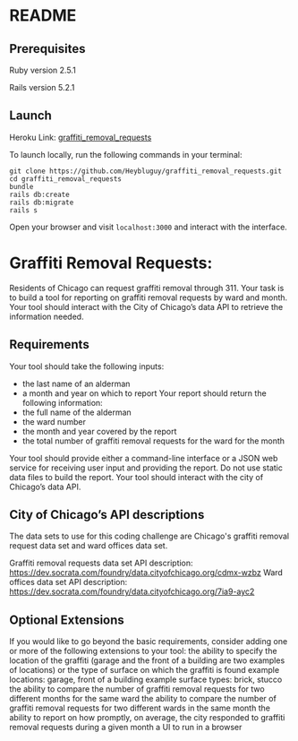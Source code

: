 # README

## Prerequisites
 Ruby version 2.5.1

 Rails version 5.2.1

## Launch

Heroku Link: [graffiti_removal_requests](https://ancient-tundra-49158.herokuapp.com/)

To launch locally, run the following commands in your terminal:

```
git clone https://github.com/Heybluguy/graffiti_removal_requests.git
cd graffiti_removal_requests
bundle
rails db:create
rails db:migrate
rails s
```
Open your browser and visit `localhost:3000` and interact with the interface.


# Graffiti Removal Requests:

Residents of Chicago can request graffiti removal through 311. Your task is to build a tool for reporting on graffiti removal requests by ward and month. Your tool should interact with the City of Chicago’s data API to retrieve the information needed.

## Requirements
Your tool should take the following inputs:
* the last name of an alderman
* a month and year on which to report
Your report should return the following information:
* the full name of the alderman
* the ward number
* the month and year covered by the report
* the total number of graffiti removal requests for the ward for the month

Your tool should provide either a command-line interface or a JSON web service for receiving user input and providing the report. Do not use static data files to build the report. Your tool should interact with the city of Chicago’s data API.

## City of Chicago’s API descriptions
The data sets to use for this coding challenge are Chicago's graffiti removal request data set and ward offices data set.

Graffiti removal requests data set API description:
https://dev.socrata.com/foundry/data.cityofchicago.org/cdmx-wzbz
Ward offices data set API description:
https://dev.socrata.com/foundry/data.cityofchicago.org/7ia9-ayc2


## Optional Extensions
If you would like to go beyond the basic requirements, consider adding one or more of the following extensions to your tool:
the ability to specify the location of the graffiti (garage and the front of a building are two examples of locations) or the type of surface on which the graffiti is found
example locations: garage, front of a building
example surface types: brick, stucco
the ability to compare the number of graffiti removal requests for two different months for the same ward
the ability to compare the number of graffiti removal requests for two different wards in the same month
the ability to report on how promptly, on average, the city responded to graffiti removal requests during a given month
a UI to run in a browser

